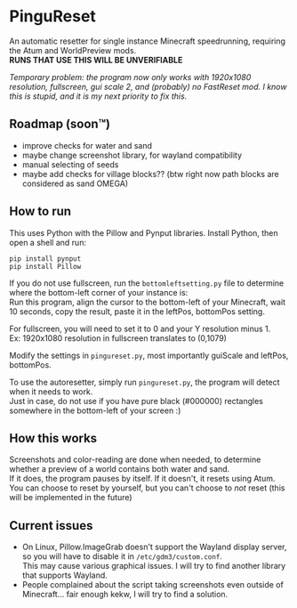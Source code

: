 # PinguReset

An automatic resetter for single instance Minecraft speedrunning, requiring the Atum and WorldPreview mods.  
**RUNS THAT USE THIS WILL BE UNVERIFIABLE**

*Temporary problem: the program now only works with 1920x1080 resolution, fullscreen, gui scale 2, and (probably) no FastReset mod. I know this is stupid, and it is my next priority to fix this.*

## Roadmap (soon™)

- improve checks for water and sand
- maybe change screenshot library, for wayland compatibility
- manual selecting of seeds
- maybe add checks for village blocks?? (btw right now path blocks are considered as sand OMEGA)

## How to run

This uses Python with the Pillow and Pynput libraries.
Install Python, then open a shell and run:
```
pip install pynput
pip install Pillow
```

If you do not use fullscreen, run the `bottomleftsetting.py` file to determine where the bottom-left corner of your instance is:  
Run this program, align the cursor to the bottom-left of your Minecraft, wait 10 seconds, copy the result, paste it in the leftPos, bottomPos setting.

For fullscreen, you will need to set it to 0 and your Y resolution minus 1.  
Ex: 1920x1080 resolution in fullscreen translates to (0,1079)

Modify the settings in `pingureset.py`, most importantly guiScale and leftPos, bottomPos.

To use the autoresetter, simply run `pingureset.py`, the program will detect when it needs to work.  
Just in case, do not use if you have pure black (#000000) rectangles somewhere in the bottom-left of your screen :)

## How this works

Screenshots and color-reading are done when needed, to determine whether a preview of a world contains both water and sand.  
If it does, the program pauses by itself. If it doesn't, it resets using Atum.  
You can choose to reset by yourself, but you can't choose to *not* reset (this will be implemented in the future)

## Current issues

- On Linux, Pillow.ImageGrab doesn't support the Wayland display server, so you will have to disable it in `/etc/gdm3/custom.conf`.  
This may cause various graphical issues. I will try to find another library that supports Wayland.
- People complained about the script taking screenshots even outside of Minecraft... fair enough kekw, I will try to find a solution.

